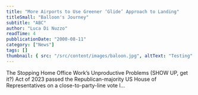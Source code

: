 ```yaml
---
title: "More Airports to Use Greener ‘Glide’ Approach to Landing"
titleSmall: "Balloon's Journey"
subtitle: "ABC"
author: "Luca Di Nuzzo"
readTime: 4
pubblicationDate: "2000-08-11"
category: ["News"]
tags: []
thumbnail: { src: "/src/content/images/baloon.jpg", altText: "Testing" }
---
```


The Stopping Home Office Work’s Unproductive Problems (SHOW UP, get it?) Act of 2023 passed the Republican-majority US House of Representatives on a close-to-party-line vote l...
